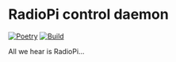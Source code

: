 # RadioPi control daemon

[![Poetry](https://img.shields.io/endpoint?url=https://python-poetry.org/badge/v0.json)](https://python-poetry.org/)
[![Build](https://github.com/etianen/radiopi/actions/workflows/build.yml/badge.svg)](https://github.com/etianen/radiopi/actions/workflows/build.yml)

All we hear is RadioPi...
